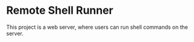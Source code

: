 # Remote Shell Runner

This project is a web server, where users can run shell commands on the server.
